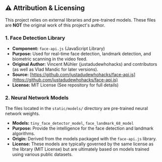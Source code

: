 ## ⚠️ Attribution & Licensing

This project relies on external libraries and pre-trained models. These files are **NOT** the original work of this project's author.

### 1. Face Detection Library

* **Component:** `face-api.js` (JavaScript Library)
* **Purpose:** Used for real-time face detection, landmark detection, and biometric scanning in the video feed.
* **Original Author:** Vincent Mühler (justadudewhohacks) and contributors (as well as Vlad Mandic for later versions).
* **Source:** [https://github.com/justadudewhohacks/face-api.js](https://github.com/justadudewhohacks/face-api.js)
* **License:** MIT License (See repository for full details)

### 2. Neural Network Models

The files located in the `static/models/` directory are pre-trained neural network weights.

* **Models:** `tiny_face_detector_model`, `face_landmark_68_model`
* **Purpose:** Provide the intelligence for the face detection and landmark algorithms.
* **Origin:** Derived from the models packaged with the `face-api.js` library.
* **License:** These models are typically governed by the same license as the library (MIT License) but are ultimately based on models trained using various public datasets.
